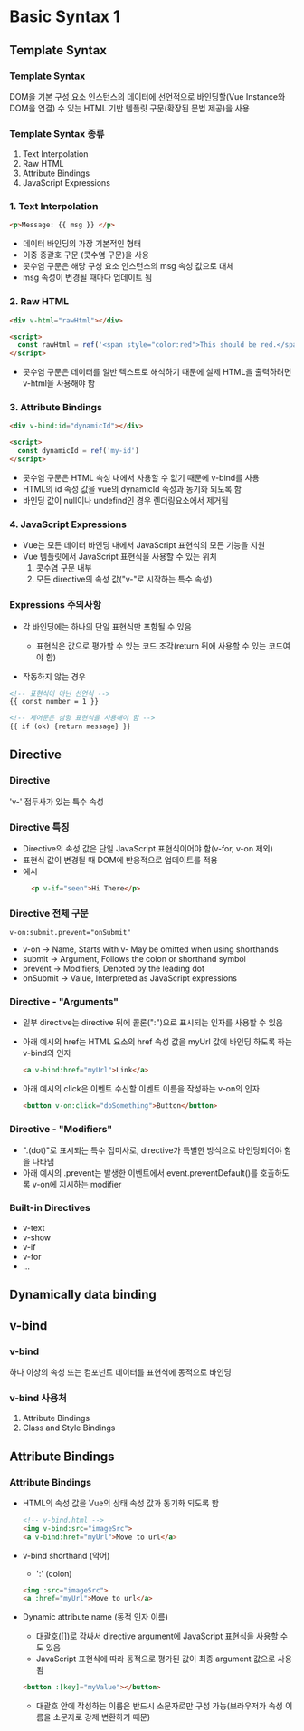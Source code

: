 # Basic Syntax 1

## Template Syntax
### Template Syntax
DOM을 기본 구성 요소 인스턴스의 데이터에 선언적으로 바인딩할(Vue Instance와 DOM을 연결) 수 있는 HTML 기반 템플릿 구문(확장된 문법 제공)을 사용

### Template Syntax 종류
1. Text Interpolation
2. Raw HTML
3. Attribute Bindings
4. JavaScript Expressions

### 1. Text Interpolation
```html
<p>Message: {{ msg }} </p>
```
- 데이터 바인딩의 가장 기본적인 형태
- 이중 중괄호 구문 (콧수염 구문)을 사용
- 콧수염 구문은 해당 구성 요소 인스턴스의 msg 속성 값으로 대체
- msg 속성이 변경될 때마다 업데이트 됨

### 2. Raw HTML
```html
<div v-html="rawHtml"></div>

<script>
  const rawHtml = ref('<span style="color:red">This should be red.</span>')
</script>
```
- 콧수염 구문은 데이터를 일반 텍스트로 해석하기 때문에 실제 HTML을 출력하려면 v-html을 사용해야 함

### 3. Attribute Bindings
```html
<div v-bind:id="dynamicId"></div>

<script>
  const dynamicId = ref('my-id')
</script>
```
- 콧수염 구문은 HTML 속성 내에서 사용할 수 없기 때문에 v-bind를 사용
- HTML의 id 속성 값을 vue의 dynamicId 속성과 동기화 되도록 함
- 바인딩 값이 null이나 undefind인 경우 렌더링요소에서 제거됨

### 4. JavaScript Expressions
- Vue는 모든 데이터 바인딩 내에서 JavaScript 표현식의 모든 기능을 지원
- Vue 템플릿에서 JavaScript 표현식을 사용할 수 있는 위치
  1. 콧수염 구문 내부
  2. 모든 directive의 속성 값("v-"로 시작하는 특수 속성)


### Expressions 주의사항
- 각 바인딩에는 하나의 단일 표현식만 포함될 수 있음
  - 표현식은 값으로 평가할 수 있는 코드 조각(return 뒤에 사용할 수 있는 코드여야 함)

- 작동하지 않는 경우  
```html
<!-- 표현식이 아닌 선언식 -->
{{ const number = 1 }}

<!-- 제어문은 삼항 표현식을 사용해야 함 -->
{{ if (ok) {return message} }}
```

## Directive
### Directive
'v-' 접두사가 있는 특수 속성

### Directive 특징
- Directive의 속성 값은 단일 JavaScript 표현식이어야 함(v-for, v-on 제외)
- 표현식 값이 변경될 때 DOM에 반응적으로 업데이트를 적용
- 예시  
  ```html
    <p v-if="seen">Hi There</p>
  ```

### Directive 전체 구문
`v-on:submit.prevent="onSubmit"`
- v-on -> Name, Starts with v- May be omitted when using shorthands
- submit -> Argument, Follows the colon or shorthand symbol
- prevent -> Modifiers, Denoted by the leading dot
- onSubmit -> Value, Interpreted as JavaScript expressions

### Directive - "Arguments"
- 일부 directive는 directive 뒤에 콜론(":")으로 표시되는 인자를 사용할 수 있음
- 아래 예시의 href는 HTML <a> 요소의 href 속성 값을 myUrl 값에 바인딩 하도록 하는 v-bind의 인자  
  ```html
  <a v-bind:href="myUrl">Link</a>
  ```

- 아래 예시의 click은 이벤트 수신할 이벤트 이름을 작성하는 v-on의 인자  
  ```html
  <button v-on:click="doSomething">Button</button>
  ```

### Directive - "Modifiers"
- ".(dot)"로 표시되는 특수 접미사로, directive가 특별한 방식으로 바인딩되어야 함을 나타냄
- 아래 예시의 .prevent는 발생한 이벤트에서 event.preventDefault()를 호출하도록 v-on에 지시하는 modifier

### Built-in Directives
- v-text
- v-show
- v-if
- v-for
- ...

## Dynamically data binding
## v-bind

### v-bind
하나 이상의 속성 또는 컴포넌트 데이터를 표현식에 동적으로 바인딩

### v-bind 사용처
1. Attribute Bindings
2. Class and Style Bindings

## Attribute Bindings
### Attribute Bindings
- HTML의 속성 값을 Vue의 상태 속성 값과 동기화 되도록 함  
  ```html
  <!-- v-bind.html -->
  <img v-bind:src="imageSrc">
  <a v-bind:href="myUrl">Move to url</a>
  ```

- v-bind shorthand (약어)
  - ':' (colon)  
  ```html
  <img :src="imageSrc">
  <a :href="myUrl">Move to url</a>
  ```

- Dynamic attribute name (동적 인자 이름)
  - 대괄호([])로 감싸서 directive argument에 JavaScript 표현식을 사용할 수도 있음
  - JavaScript 표현식에 따라 동적으로 평가된 값이 최종 argument 값으로 사용됨  
  ```html
  <button :[key]="myValue"></button>
  ```
  - 대괄호 안에 작성하는 이름은 반드시 소문자로만 구성 가능(브라우저가 속성 이름을 소문자로 강제 변환하기 때문)

